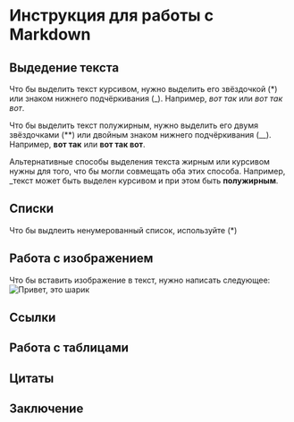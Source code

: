 # Инструкция для работы с Markdown

## Выдедение текста

Что бы выделить текст курсивом, нужно выделить его звёздочкой (*) или знаком нижнего подчёркивания (_). Например, _вот так_ или *вот так вот*.

Что бы выделить текст полужирным, нужно выделить его двумя звёздочками (**) или двойным знаком нижнего подчёркивания (__). Например, __вот так__ или **вот так вот**.

Альтернативные способы выделения текста жирным или курсивом нужны для того, что бы могли совмещать оба этих способа. Например, _текст может быть выделен курсивом и при этом быть **полужирным**.

## Списки
Что бы выдлеить ненумерованный список, используйте (*)
## Работа с изображением

Что бы вставить изображение в текст, нужно написать следующее:
![Привет, это шарик](sharik.jpg)

## Ссылки

## Работа с таблицами

## Цитаты

## Заключение

